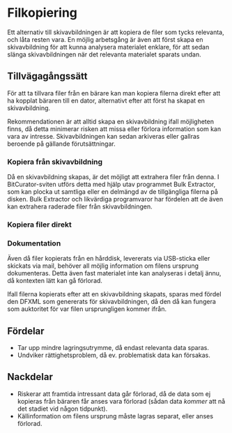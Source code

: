 # Filkopiering
Ett alternativ till skivavbildningen är att kopiera de filer som tycks relevanta, och låta resten vara. En möjlig arbetsgång är även att först skapa en skivavbildning för att kunna analysera materialet enklare, för att sedan slänga skivavbildningen när det relevanta materialet sparats undan.

## Tillvägagångssätt
För att ta tillvara filer från en bärare kan man kopiera filerna direkt efter att ha kopplat bäraren till en dator, alternativt efter att först ha skapat en skivavbildning.

Rekommendationen är att alltid skapa en skivavbildning ifall möjligheten finns, då detta minimerar risken att missa eller förlora information som kan vara av intresse. Skivavbildningen kan sedan arkiveras eller gallras beroende på gällande förutsättningar.
### Kopiera från skivavbildning
Då en skivavbildning skapas, är det möjligt att extrahera filer från denna. I BitCurator-sviten utförs detta med hjälp utav programmet Bulk Extractor, som kan plocka ut samtliga eller en delmängd av de tillgängliga filerna på disken. Bulk Extractor och likvärdiga programvaror har fördelen att de även kan extrahera raderade filer från skivavbildningen.
### Kopiera filer direkt
### Dokumentation
Även då filer kopierats från en hårddisk, levererats via USB-sticka eller skickats via mail, behöver all möjlig information om filens ursprung dokumenteras. Detta även fast materialet inte kan analyseras i detalj ännu, då kontexten lätt kan gå förlorad.

Ifall filerna kopierats efter att en skivavbildning skapats, sparas med fördel den DFXML som genererats för skivavbildningen, då den då kan fungera som auktoritet för var filen ursprungligen kommer ifrån.

## Fördelar
* Tar upp mindre lagringsutrymme, då endast relevanta data sparas.
* Undviker rättighetsproblem, då ev. problematisk data kan försakas.

## Nackdelar
* Riskerar att framtida intressant data går förlorad, då de data som ej kopieras från bäraren får anses vara förlorad (sådan data _kommer_ att nå det stadiet vid någon tidpunkt).
* Källinformation om filens ursprung måste lagras separat, eller anses förlorad.